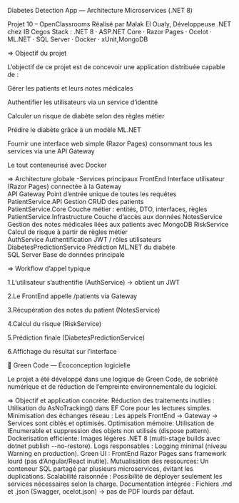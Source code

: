 Diabetes Detection App — Architecture Microservices (.NET 8)

 Projet 10 – OpenClassrooms
 Réalisé par Malak El Oualy, Développeuse .NET chez IB Cegos
Stack : .NET 8 · ASP.NET Core · Razor Pages · Ocelot · ML.NET · SQL Server · Docker · xUnit,MongoDB

=> Objectif du projet

L’objectif de ce projet est de concevoir une application distribuée capable de :

Gérer les patients et leurs notes médicales

Authentifier les utilisateurs via un service d’identité

Calculer un risque de diabète selon des règles métier

Prédire le diabète grâce à un modèle ML.NET

Fournir une interface web simple (Razor Pages) consommant tous les services via une API Gateway

Le tout conteneurisé avec Docker

=> Architecture globale
-Services principaux
FrontEnd	Interface utilisateur (Razor Pages) connectée à la Gateway	
API Gateway	Point d’entrée unique de toutes les requêtes	
PatientService.API	Gestion CRUD des patients	
PatientService.Core	Couche métier : entités, DTO, interfaces, règles	
PatientService.Infrastructure	Couche d’accès aux données 
NotesService	Gestion des notes médicales liées aux patients avec MongoDB	
RiskService	Calcul de risque à partir de règles métier	
AuthService	Authentification JWT / rôles utilisateurs	
DiabetesPredictionService	Prédiction ML.NET du diabète	
SQL Server	Base de données principale	

=> Workflow d’appel typique

1.L’utilisateur s’authentifie (AuthService) → obtient un JWT

2.Le FrontEnd appelle /patients via Gateway

3.Récupération des notes du patient (NotesService)

4.Calcul du risque (RiskService)

5.Prédiction finale (DiabetesPredictionService)

6.Affichage du résultat sur l’interface

🌱 Green Code — Écoconception logicielle

Le projet a été développé dans une logique de Green Code,  de sobriété numérique et de réduction de l’empreinte environnementale du logiciel.

=> Objectif	et application concrète:
Réduction des traitements inutiles :	Utilisation du AsNoTracking() dans EF Core pour les lectures simples.
Minimisation des échanges réseau	: Les appels FrontEnd → Gateway → Services sont ciblés et optimisés.
Optimisation mémoire:	Utilisation de IEnumerable et suppression des objets non utilisés (dispose pattern).
Dockerisation efficiente:	Images légères .NET 8 (multi-stage builds avec dotnet publish --no-restore).
Logs responsables	: Logging minimal (niveau Warning en production).
Green UI	: FrontEnd Razor Pages sans framework lourd (pas d’Angular/React inutile).
Mutualisation des ressources:	Un conteneur SQL partagé par plusieurs microservices, évitant les duplications.
Scalabilité raisonnée	: Possibilité de déployer seulement les services nécessaires selon la charge.
Documentation intégrée	: Fichiers .md et .json (Swagger, ocelot.json) → pas de PDF lourds par défaut.

